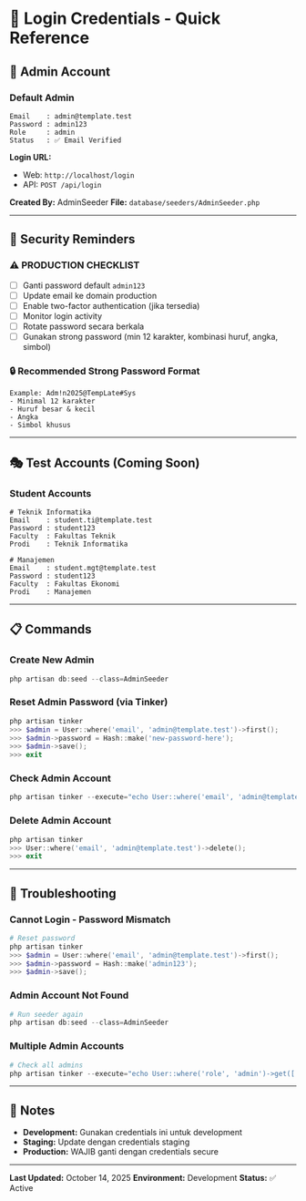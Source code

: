 # 🔑 Login Credentials - Quick Reference

## 👤 Admin Account

### Default Admin

```
Email    : admin@template.test
Password : admin123
Role     : admin
Status   : ✅ Email Verified
```

**Login URL:**

-   Web: `http://localhost/login`
-   API: `POST /api/login`

**Created By:** AdminSeeder
**File:** `database/seeders/AdminSeeder.php`

---

## 🔐 Security Reminders

### ⚠️ PRODUCTION CHECKLIST

-   [ ] Ganti password default `admin123`
-   [ ] Update email ke domain production
-   [ ] Enable two-factor authentication (jika tersedia)
-   [ ] Monitor login activity
-   [ ] Rotate password secara berkala
-   [ ] Gunakan strong password (min 12 karakter, kombinasi huruf, angka, simbol)

### 🔒 Recommended Strong Password Format

```
Example: Adm!n2025@TempLate#Sys
- Minimal 12 karakter
- Huruf besar & kecil
- Angka
- Simbol khusus
```

---

## 🎭 Test Accounts (Coming Soon)

### Student Accounts

```
# Teknik Informatika
Email    : student.ti@template.test
Password : student123
Faculty  : Fakultas Teknik
Prodi    : Teknik Informatika

# Manajemen
Email    : student.mgt@template.test
Password : student123
Faculty  : Fakultas Ekonomi
Prodi    : Manajemen
```

---

## 📋 Commands

### Create New Admin

```powershell
php artisan db:seed --class=AdminSeeder
```

### Reset Admin Password (via Tinker)

```powershell
php artisan tinker
>>> $admin = User::where('email', 'admin@template.test')->first();
>>> $admin->password = Hash::make('new-password-here');
>>> $admin->save();
>>> exit
```

### Check Admin Account

```powershell
php artisan tinker --execute="echo User::where('email', 'admin@template.test')->first();"
```

### Delete Admin Account

```powershell
php artisan tinker
>>> User::where('email', 'admin@template.test')->delete();
>>> exit
```

---

## 🔧 Troubleshooting

### Cannot Login - Password Mismatch

```powershell
# Reset password
php artisan tinker
>>> $admin = User::where('email', 'admin@template.test')->first();
>>> $admin->password = Hash::make('admin123');
>>> $admin->save();
```

### Admin Account Not Found

```powershell
# Run seeder again
php artisan db:seed --class=AdminSeeder
```

### Multiple Admin Accounts

```powershell
# Check all admins
php artisan tinker --execute="echo User::where('role', 'admin')->get(['id', 'email', 'name']);"
```

---

## 📝 Notes

-   **Development:** Gunakan credentials ini untuk development
-   **Staging:** Update dengan credentials staging
-   **Production:** WAJIB ganti dengan credentials secure

---

**Last Updated:** October 14, 2025
**Environment:** Development
**Status:** ✅ Active
